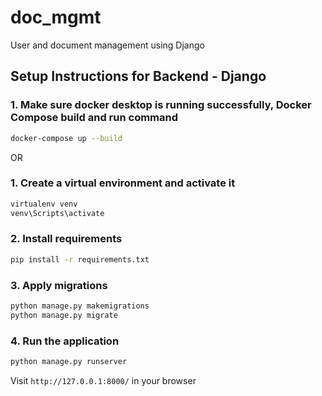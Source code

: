 # doc_mgmt
User and document management using Django

## Setup Instructions for Backend - Django

### 1. Make sure docker desktop is running successfully, Docker Compose build and run command
```bash
docker-compose up --build
```

OR

### 1. Create a virtual environment and activate it
```bash
virtualenv venv
venv\Scripts\activate
```

### 2. Install requirements
```bash
pip install -r requirements.txt
```

### 3. Apply migrations
```bash
python manage.py makemigrations
python manage.py migrate
```

### 4. Run the application
```bash
python manage.py runserver
```

Visit `http://127.0.0.1:8000/` in your browser



